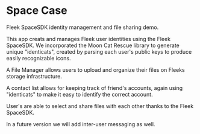 # Space Case

Fleek SpaceSDK identity management and file sharing demo.

This app creats and manages Fleek user identities using the Fleek SpaceSDK.  We incorporated the Moon Cat Rescue library to generate unique "identicats", created by parsing each user's public keys to produce easily recognizable icons.

A File Manager allows users to upload and organize their files on Fleeks storage infrastructure.

A contact list allows for keeping track of friend's accounts, again using "identicats" to make it easy to identify the correct account.

User's are able to select and share files with each other thanks to the Fleek SpaceSDK.

In a future version we will add inter-user messaging as well.
